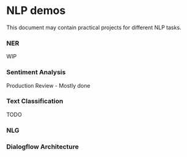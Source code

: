 # NLP demos
This document may contain practical projects for different NLP tasks.

### NER
WIP

### Sentiment Analysis
Production Review - Mostly done


### Text Classification
TODO

### NLG

### Dialogflow Architecture
